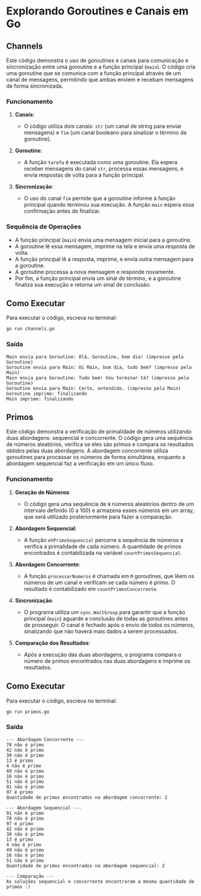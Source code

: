 # Explorando Goroutines e Canais em Go

## Channels

Este código demonstra o uso de goroutines e canais para comunicação e sincronização entre uma goroutine e a função principal (`main`). O código cria uma goroutine que se comunica com a função principal através de um canal de mensagens, permitindo que ambas enviem e recebam mensagens de forma sincronizada.

### Funcionamento

1. **Canais**: 
   - O código utiliza dois canais: `str` (um canal de string para enviar mensagens) e `fim` (um canal booleano para sinalizar o término da goroutine).
  
2. **Goroutine**:
   - A função `tarefa` é executada como uma goroutine. Ela espera receber mensagens do canal `str`, processa essas mensagens, e envia respostas de volta para a função principal. 

3. **Sincronização**:
   - O uso do canal `fim` permite que a goroutine informe à função principal quando terminou sua execução. A função `main` espera essa confirmação antes de finalizar.

### Sequência de Operações

- A função principal (`main`) envia uma mensagem inicial para a goroutine.
- A goroutine lê essa mensagem, imprime na tela e envia uma resposta de volta.
- A função principal lê a resposta, imprime, e envia outra mensagem para a goroutine.
- A goroutine processa a nova mensagem e responde novamente.
- Por fim, a função principal envia um sinal de término, e a goroutine finaliza sua execução e retorna um sinal de conclusão.

## Como Executar

Para executar o código, escreva no terminal:

   ```bash
   go run channels.go
   ```

### Saída 


```
Main envia para Goroutine: Olá, Goroutine, bom dia! (impresso pela Goroutine)
Goroutine envia para Main: Oi Main, bom dia, tudo bem? (impresso pela Main)
Main envia para Goroutine: Tudo bem! Vou terminar tá? (impresso pela Goroutine)
Goroutine envia para Main: Certo, entendido. (impresso pela Main)
Goroutine imprime: finalizando
Main imprime: finalizando
```

## Primos

Este código demonstra a verificação de primalidade de números utilizando duas abordagens: sequencial e concorrente. O código gera uma sequência de números aleatórios, verifica se eles são primos e compara os resultados obtidos pelas duas abordagens. A abordagem concorrente utiliza goroutines para processar os números de forma simultânea, enquanto a abordagem sequencial faz a verificação em um único fluxo.

### Funcionamento

1. **Geração de Números**:
   - O código gera uma sequência de `N` números aleatórios dentro de um intervalo definido (0 a 100) e armazena esses números em um array, que será utilizado posteriormente para fazer a comparação.

2. **Abordagem Sequencial**:
   - A função `ehPrimoSequencial` percorre a sequência de números e verifica a primalidade de cada número. A quantidade de primos encontrados é contabilizada na variável `countPrimosSequencial`.

3. **Abordagem Concorrente**:
   - A função `processarNumeros` é chamada em `M` goroutines, que lêem os números de um canal e verificam se cada número é primo. O resultado é contabilizado em `countPrimosConcorrente`.

4. **Sincronização**:
   - O programa utiliza um `sync.WaitGroup` para garantir que a função principal (`main`) aguarde a conclusão de todas as goroutines antes de prosseguir. O canal é fechado após o envio de todos os números, sinalizando que não haverá mais dados a serem processados.

5. **Comparação dos Resultados**:
   - Após a execução das duas abordagens, o programa compara o número de primos encontrados nas duas abordagens e imprime os resultados.

## Como Executar

Para executar o código, escreva no terminal:

   ```bash
   go run primos.go
   ```

### Saída


```
--- Abordagem Concorrente ---
78 não é primo
42 não é primo
30 não é primo
13 é primo
4 não é primo
49 não é primo
16 não é primo
51 não é primo
91 não é primo
97 é primo
Quantidade de primos encontrados na abordagem concorrente: 2

--- Abordagem Sequencial ---
91 não é primo
78 não é primo
97 é primo
42 não é primo
30 não é primo
13 é primo
4 não é primo
49 não é primo
16 não é primo
51 não é primo
Quantidade de primos encontrados na abordagem sequencial: 2

--- Comparação ---
As soluções sequencial e concorrente encontraram a mesma quantidade de primos :)
```

